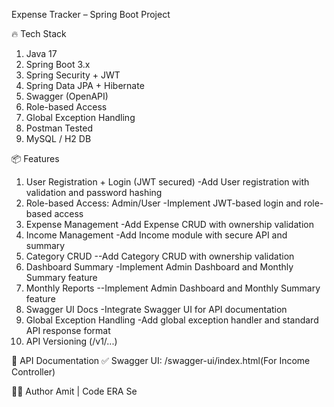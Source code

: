 Expense Tracker – Spring Boot Project

🔥 Tech Stack
1. Java 17
2. Spring Boot 3.x
3. Spring Security + JWT
4. Spring Data JPA + Hibernate
5. Swagger (OpenAPI)
6. Role-based Access
7. Global Exception Handling
8. Postman Tested
9. MySQL / H2 DB

📦 Features
1. User Registration + Login (JWT secured)  -Add User registration with validation and password hashing
2. Role-based Access: Admin/User -Implement JWT-based login and role-based access
3. Expense Management -Add Expense CRUD with ownership validation
4. Income Management -Add Income module with secure API and summary
5. Category CRUD --Add Category CRUD with ownership validation
6. Dashboard Summary -Implement Admin Dashboard and Monthly Summary feature
7. Monthly Reports --Implement Admin Dashboard and Monthly Summary feature
8. Swagger UI Docs -Integrate Swagger UI for API documentation
9. Global Exception Handling -Add global exception handler and standard API response format
10. API Versioning (/v1/...)


🧪 API Documentation
✅ Swagger UI: /swagger-ui/index.html(For Income Controller)


🧑‍💻 Author
Amit | Code ERA Se
